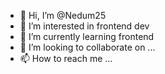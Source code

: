 - 👋 Hi, I’m @Nedum25
- 👀 I’m interested in frontend dev
- 🌱 I’m currently learning frontend
- 💞️ I’m looking to collaborate on ...
- 📫 How to reach me ...

<!---
Nedum25/Nedum25 is a ✨ special ✨ repository because its `README.md` (this file) appears on your GitHub profile.
You can click the Preview link to take a look at your changes.
--->
